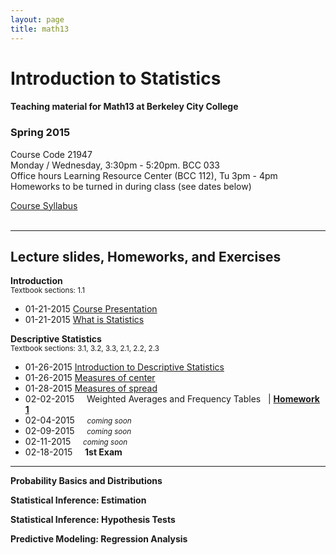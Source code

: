 ```yaml
---
layout: page
title: math13
---
```


# Introduction to Statistics

#### Teaching material for Math13 at Berkeley City College


### Spring 2015

Course Code 21947<br>
Monday / Wednesday, 3:30pm - 5:20pm. BCC 033<br>
Office hours Learning Resource Center (BCC 112), Tu 3pm - 4pm<br>
Homeworks to be turned in during class (see dates below)

<a class="graybutton" href="/teaching/math13/math13_spring2015_syllabus.pdf" target="_blank">Course Syllabus</a>
<br>
<br>

<!-- <iframe src="https://www.google.com/calendar/embed?showPrint=0&amp;showTabs=0&amp;showCalendars=0&amp;showTz=0&amp;height=500&amp;wkst=2&amp;bgcolor=%23ffffff&amp;src=8ll51p6hd92t7nm7dpio8j7s1g%40group.calendar.google.com&amp;color=%238C500B&amp;ctz=America%2FLos_Angeles" style=" border-width:0 " width="680" height="400" frameborder="0" scrolling="no"></iframe>
-->

<hr class="margin" />

## Lecture slides, Homeworks, and Exercises

**Introduction**
<br><small>Textbook sections: 1.1</small>

<ul class="listing">
	<li class="listing-item">
	  <time datetime="01-21-2015">01-21-2015</time>
	  <a href="https://docs.google.com/presentation/d/1UmNMjYYOmEVm8BGyjaoz-e9MBQS8yZOHwT0hJPdN0P4/pub?start=false&loop=false&delayms=3000" target="_blank">Course Presentation</a>
	</li>
	<li class="listing-item">
	  <time datetime="01-21-2015">01-21-2015</time>
	  <a href="https://docs.google.com/presentation/d/1Kb4kzobkNyBgoy5cxGs7zQ_6fm8tGpZ_sBvw_ygT_48/pub?start=false&loop=false&delayms=3000" target="_blank">What is Statistics</a>
	</li>
</ul>

**Descriptive Statistics**
<br><small>Textbook sections: 3.1, 3.2, 3.3, 2.1, 2.2, 2.3</small>

<ul class="listing">
	<li class="listing-item">
	  <time datetime="01-26-2015">01-26-2015</time>
	  <a href="https://docs.google.com/presentation/d/14XU_vLIBUh6yWfxhHxJwCl9irGKG3mCIntlZD6pjkVY/pub?start=false&loop=false&delayms=3000" target="_blank">Introduction to Descriptive Statistics</a>
	</li>
	<li class="listing-item">
	  <time datetime="01-26-2015">01-26-2015</time>
	  <a href="https://docs.google.com/presentation/d/1QCrikMs63EhU3TALiDXheaMKyAoqEGhz9z6oCxpIi2k/pub?start=false&loop=false&delayms=3000" target="_blank">Measures of center</a>
	</li>
	<li class="listing-item">
	  <time datetime="01-28-2015">01-28-2015</time>
	  <a href="https://docs.google.com/presentation/d/1wZa-ugbyaCHA-4rAVLxPONuMd9gJc3Ithxogt8Lv-zY/pub?start=false&loop=false&delayms=3000" target="_blank">Measures of spread</a>
	</li>
	<li class="listing-item">
	  <time datetime="02-02-2015">02-02-2015</time>
	  &nbsp;&nbsp;&nbsp;&nbsp;Weighted Averages and Frequency Tables &nbsp; | <b><a href="/teaching/math13/homework1_math13.pdf" target="_blank">Homework 1</a></b>
	</li>
	<li class="listing-item">
	  <time datetime="02-04-2015">02-04-2015</time>
	  &nbsp;&nbsp;&nbsp;&nbsp;<em><small>coming soon</small></em>
	</li>
	<li class="listing-item">
	  <time datetime="02-09-2015">02-09-2015</time>
	  &nbsp;&nbsp;&nbsp;&nbsp;<em><small>coming soon</small></em>
	</li>
	<li class="listing-item">
	  <time datetime="02-11-2015">02-11-2015</time>
	  &nbsp;&nbsp;&nbsp;&nbsp;<em><small>coming soon</small></em>
	</li>
	<li class="listing-item">
	  <time datetime="02-18-2015">02-18-2015</time>
	  &nbsp;&nbsp;&nbsp;&nbsp;<b>1st Exam</b>
	</li>
</ul>

<hr/>

**Probability Basics and Distributions**

**Statistical Inference: Estimation**

**Statistical Inference: Hypothesis Tests**

**Predictive Modeling: Regression Analysis**



